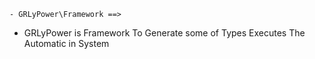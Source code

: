     - GRLyPower\Framework ==> 

- GRLyPower is Framework To Generate some of Types Executes The Automatic in System 
